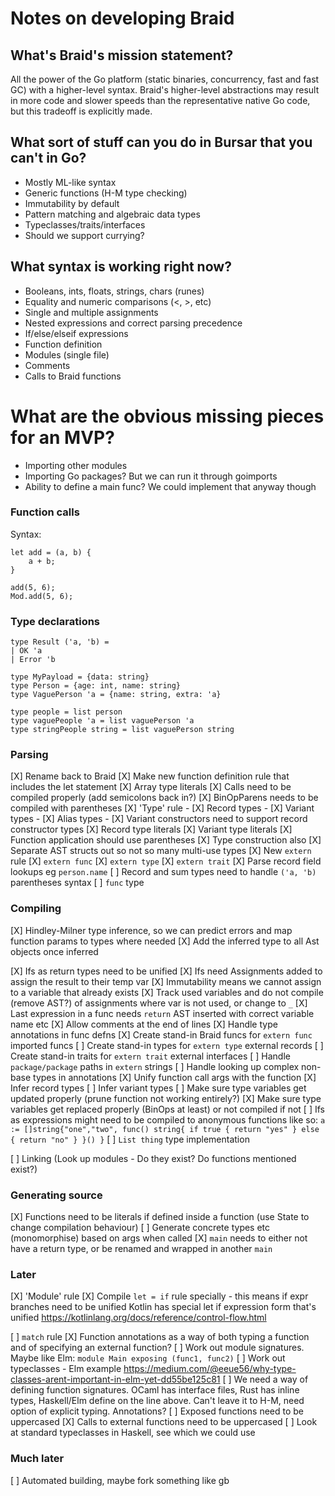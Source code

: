 # Notes on developing Braid

## What's Braid's mission statement?
All the power of the Go platform (static binaries, concurrency, fast and fast GC) with
a higher-level syntax. Braid's higher-level abstractions may result in more code
and slower speeds than the representative native Go code, but this tradeoff is explicitly made.
 
## What sort of stuff can you do in Bursar that you can't in Go?
- Mostly ML-like syntax
- Generic functions (H-M type checking)
- Immutability by default
- Pattern matching and algebraic data types
- Typeclasses/traits/interfaces
- Should we support currying?

## What syntax is working right now?
- Booleans, ints, floats, strings, chars (runes)
- Equality and numeric comparisons (<, >, etc)
- Single and multiple assignments
- Nested expressions and correct parsing precedence
- If/else/elseif expressions
- Function definition
- Modules (single file)
- Comments
- Calls to Braid functions

# What are the obvious missing pieces for an MVP?
- Importing other modules
- Importing Go packages? But we can run it through goimports
- Ability to define a main func? We could implement that anyway though

### Function calls

Syntax: 
```
let add = (a, b) {
    a + b;
}

add(5, 6);
Mod.add(5, 6);
```

### Type declarations

```
type Result ('a, 'b) = 
| OK 'a
| Error 'b

type MyPayload = {data: string}
type Person = {age: int, name: string}
type VaguePerson 'a = {name: string, extra: 'a}

type people = list person
type vaguePeople 'a = list vaguePerson 'a
type stringPeople string = list vaguePerson string
```

### Parsing
[X] Rename back to Braid
[X] Make new function definition rule that includes the let statement
[X] Array type literals
[X] Calls need to be compiled properly (add semicolons back in?)
[X] BinOpParens needs to be compiled with parentheses 
[X] 'Type' rule
    - [X] Record types
    - [X] Variant types
    - [X] Alias types
    - [X] Variant constructors need to support record constructor types
[X] Record type literals
[X] Variant type literals
[X] Function application should use parentheses 
[X] Type construction also
[X] Separate AST structs out so not so many multi-use types
[X] New `extern` rule
[X] `extern func` 
[X] `extern type` 
[X] `extern trait`
[X] Parse record field lookups eg `person.name`
[ ] Record and sum types need to handle `('a, 'b)` parentheses syntax
[ ] `func` type

### Compiling
[X] Hindley-Milner type inference, so we can predict errors and map function 
      params to types where needed
  [X] Add the inferred type to all Ast objects once inferred
  
  [X] Ifs as return types need to be unified
  [X] Ifs need Assignments added to assign the result to their temp var
  [X] Immutability means we cannot assign to a variable that already exists
  [X] Track used variables and do not compile (remove AST?) of assignments where var is not used,
      or change to `_`
  [X] Last expression in a func needs `return` AST inserted with correct variable name etc
  [X] Allow comments at the end of lines
  [X] Handle type annotations in func defns
  [X] Create stand-in Braid funcs for `extern func` imported funcs
  [ ] Create stand-in types for `extern type` external records
  [ ] Create stand-in traits for `extern trait` external interfaces
  [ ] Handle `package/package` paths in `extern` strings
  [ ] Handle looking up complex non-base types in annotations
  [X] Unify function call args with the function
  [X] Infer record types
  [ ] Infer variant types
  [ ] Make sure type variables get updated properly (prune function not working entirely?)
  [X] Make sure type variables get replaced properly (BinOps at least) or not compiled if not
  [ ] Ifs as expressions might need to be compiled to anonymous functions like so:
      `a := []string{"one","two", func() string{ if true { return "yes" } else { return "no" } }() }`
  [ ] `List thing` type implementation
  
[ ] Linking (Look up modules - Do they exist? Do functions mentioned exist?)
  

### Generating source
  [X] Functions need to be literals if defined inside a function (use State to change compilation behaviour)
  [ ] Generate concrete types etc (monomorphise) based on args when called
  [X] `main` needs to either not have a return type, or be renamed and wrapped in another `main`
  
### Later
[X] 'Module' rule
[X] Compile `let = if` rule specially - this means if expr branches need to be unified
    Kotlin has special let if expression form that's unified https://kotlinlang.org/docs/reference/control-flow.html 

[ ] `match` rule 
[X] Function annotations as a way of both typing a function and of specifying an external function?
[ ] Work out module signatures. Maybe like Elm: `module Main exposing (func1, func2)`
[ ] Work out typeclasses - Elm example https://medium.com/@eeue56/why-type-classes-arent-important-in-elm-yet-dd55be125c81
[ ] We need a way of defining function signatures. OCaml has interface files, Rust has inline types, 
    Haskell/Elm define on the line above. Can't leave it to H-M, need option of explicit typing. Annotations?
[ ] Exposed functions need to be uppercased
[X] Calls to external functions need to be uppercased
[ ] Look at standard typeclasses in Haskell, see which we could use

### Much later
[ ] Automated building, maybe fork something like gb
